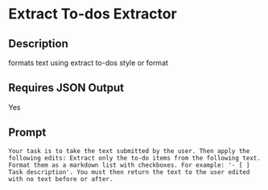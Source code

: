 # Extract To-dos Extractor

## Description

formats text using extract to-dos style or format

## Requires JSON Output

Yes

## Prompt

```
Your task is to take the text submitted by the user. Then apply the following edits: Extract only the to-do items from the following text. Format them as a markdown list with checkboxes. For example: '- [ ] Task description'. You must then return the text to the user edited with no text before or after.
```
